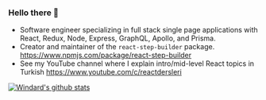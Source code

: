 ### Hello there 👋
- Software engineer specializing in full stack single page applications with React, Redux, Node, Express, GraphQL, Apollo, and Prisma.
- Creator and maintainer of the `react-step-builder` package. https://www.npmjs.com/package/react-step-builder
- See my YouTube channel where I explain intro/mid-level React topics in Turkish https://www.youtube.com/c/reactdersleri

[![Windard's github stats](https://github-readme-stats.vercel.app/api?username=sametweb&show_icons=true)](https://github.com/sametweb)

<!--
**sametweb/sametweb** is a ✨ _special_ ✨ repository because its `README.md` (this file) appears on your GitHub profile.

Here are some ideas to get you started:

- 🔭 I’m currently working on ...
- 🌱 I’m currently learning ...
- 👯 I’m looking to collaborate on ...
- 🤔 I’m looking for help with ...
- 💬 Ask me about ...
- 📫 How to reach me: ...
- 😄 Pronouns: ...
- ⚡ Fun fact: ...
-->
